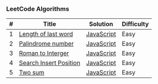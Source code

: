 ### LeetCode Algorithms


| # | Title | Solution | Difficulty |
|---| ----- | -------- | ---------- |
|1|[Length of last word](https://leetcode.com/problems/length-of-last-word/)| [JavaScript](./length_of_last_word.js)|Easy|
|2|[Palindrome number](https://leetcode.com/problems/palindrome-number/)| [JavaScript](./palindrome_number.js)|Easy|
|3|[Roman to Interger](https://leetcode.com/problems/roman-to-integer/)| [JavaScript](./roman_to_interger.js)|Easy|
|4|[Search Insert Position](https://leetcode.com/problems/search-insert-position/)| [JavaScript](./search_insert_position.js)|Easy|
|5|[Two sum](https://leetcode.com/problems/two-sum/)| [JavaScript](./two_sum.js)|Easy|


